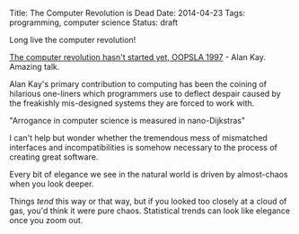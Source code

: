 Title: The Computer Revolution is Dead
Date: 2014-04-23
Tags: programming, computer science
Status: draft

Long live the computer revolution!

[The computer revolution hasn't started yet, OOPSLA 1997][1] - Alan Kay.
Amazing talk.

Alan Kay's primary contribution to computing has been the coining of hilarious
one-liners which programmers use to deflect despair caused by the freakishly
mis-designed systems they are forced to work with.

"Arrogance in computer science is measured in nano-Dijkstras"

I can't help but wonder whether the tremendous mess of mismatched interfaces
and incompatibilities is somehow necessary to the process of creating great
software.

Every bit of elegance we see in the natural world is driven by almost-chaos
when you look deeper.

Things *tend* this way or that way, but if you looked too closely at a cloud of
gas, you'd think it were pure chaos.  Statistical trends can look like elegance
once you zoom out.
 
[1]: https://www.youtube.com/watch?v=oKg1hTOQXoY
